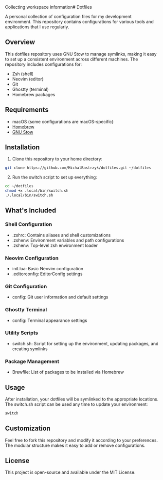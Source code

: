 Collecting workspace information# Dotfiles

A personal collection of configuration files for my development environment. This repository contains configurations for various tools and applications that I use regularly.

## Overview

This dotfiles repository uses GNU Stow to manage symlinks, making it easy to set up a consistent environment across different machines. The repository includes configurations for:

- Zsh (shell)
- Neovim (editor)
- Git
- Ghostty (terminal)
- Homebrew packages

## Requirements

- macOS (some configurations are macOS-specific)
- [Homebrew](https://brew.sh/)
- [GNU Stow](https://www.gnu.org/software/stow/)

## Installation

1. Clone this repository to your home directory:

```sh
git clone https://github.com/MichalBastrzyk/dotfiles.git ~/dotfiles
```

2. Run the switch script to set up everything:

```sh
cd ~/dotfiles
chmod +x .local/bin/switch.sh
./.local/bin/switch.sh
```

## What's Included

### Shell Configuration

- .zshrc: Contains aliases and shell customizations
- .zshenv: Environment variables and path configurations
- .zshenv: Top-level zsh environment loader

### Neovim Configuration

- init.lua: Basic Neovim configuration
- .editorconfig: EditorConfig settings

### Git Configuration

- config: Git user information and default settings

### Ghostty Terminal

- config: Terminal appearance settings

### Utility Scripts

- switch.sh: Script for setting up the environment, updating packages, and creating symlinks

### Package Management

- Brewfile: List of packages to be installed via Homebrew

## Usage

After installation, your dotfiles will be symlinked to the appropriate locations. The switch.sh script can be used any time to update your environment:

```sh
switch
```

## Customization

Feel free to fork this repository and modify it according to your preferences. The modular structure makes it easy to add or remove configurations.

## License

This project is open-source and available under the MIT License.